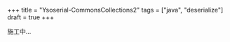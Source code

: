 +++
title = "Ysoserial-CommonsCollections2"
tags = ["java", "deserialize"]
draft = true
+++

施工中...

<!--more-->
